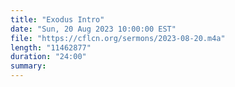 ```yaml
---
title: "Exodus Intro"
date: "Sun, 20 Aug 2023 10:00:00 EST"
file: "https://cflcn.org/sermons/2023-08-20.m4a"
length: "11462877"
duration: "24:00"
summary: 
---
```

